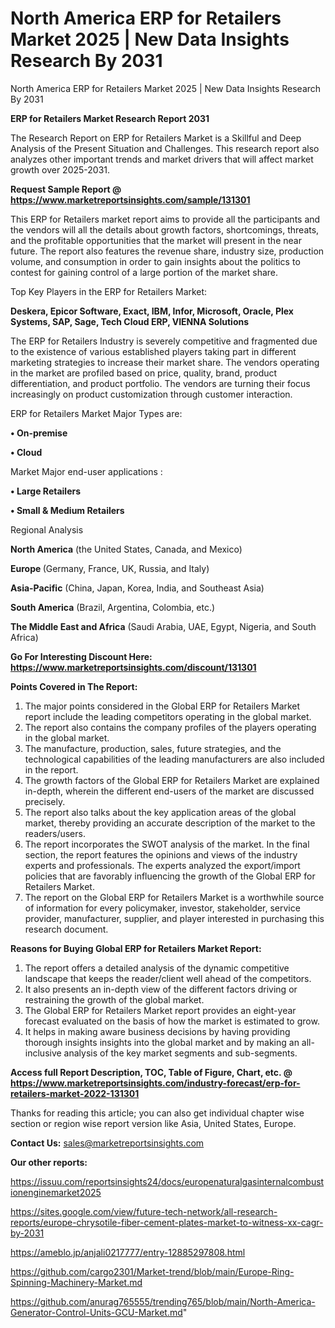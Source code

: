 # North America ERP for Retailers Market 2025 | New Data Insights Research By 2031
 North America ERP for Retailers Market 2025 | New Data Insights Research By 2031

<strong>ERP for Retailers Market Research Report 2031</strong>

The Research Report on ERP for Retailers Market is a Skillful and Deep Analysis of the Present Situation and Challenges. This research report also analyzes other important trends and market drivers that will affect market growth over 2025-2031.

<strong>Request Sample Report @ <a href=https://www.marketreportsinsights.com/sample/131301>https://www.marketreportsinsights.com/sample/131301</a></strong>

This ERP for Retailers market report aims to provide all the participants and the vendors will all the details about growth factors, shortcomings, threats, and the profitable opportunities that the market will present in the near future. The report also features the revenue share, industry size, production volume, and consumption in order to gain insights about the politics to contest for gaining control of a large portion of the market share.

Top Key Players in the ERP for Retailers Market:

<strong>Deskera, Epicor Software, Exact, IBM, Infor, Microsoft, Oracle, Plex Systems, SAP, Sage, Tech Cloud ERP, VIENNA Solutions</strong>

The ERP for Retailers Industry is severely competitive and fragmented due to the existence of various established players taking part in different marketing strategies to increase their market share. The vendors operating in the market are profiled based on price, quality, brand, product differentiation, and product portfolio. The vendors are turning their focus increasingly on product customization through customer interaction.

ERP for Retailers Market Major Types are:

<strong>• On-premise

• Cloud</strong>

Market Major end-user applications :

<strong>• Large Retailers

• Small & Medium Retailers</strong>

Regional Analysis

</u><strong><b>North America</b></strong> (the United States, Canada, and Mexico)

<strong><b>Europe </b></strong>(Germany, France, UK, Russia, and Italy)

<strong><b>Asia-Pacific</b></strong> (China, Japan, Korea, India, and Southeast Asia)

<strong><b>South America</b></strong> (Brazil, Argentina, Colombia, etc.)

<strong><b>The Middle East and Africa</b></strong> (Saudi Arabia, UAE, Egypt, Nigeria, and South Africa)

<strong>Go For Interesting Discount Here: <a href=https://www.marketreportsinsights.com/discount/131301>https://www.marketreportsinsights.com/discount/131301</a></strong>

<strong>Points Covered in The Report:</strong>
<ol>
  <li>The major points considered in the Global ERP for Retailers Market report include the leading competitors operating in the global market.</li>
  <li>The report also contains the company profiles of the players operating in the global market.</li>
  <li>The manufacture, production, sales, future strategies, and the technological capabilities of the leading manufacturers are also included in the report.</li>
  <li>The growth factors of the Global ERP for Retailers Market are explained in-depth, wherein the different end-users of the market are discussed precisely.</li>
  <li>The report also talks about the key application areas of the global market, thereby providing an accurate description of the market to the readers/users.</li>
  <li>The report incorporates the SWOT analysis of the market. In the final section, the report features the opinions and views of the industry experts and professionals. The experts analyzed the export/import policies that are favorably influencing the growth of the Global ERP for Retailers Market.</li>
  <li>The report on the Global ERP for Retailers Market is a worthwhile source of information for every policymaker, investor, stakeholder, service provider, manufacturer, supplier, and player interested in purchasing this research document.</li>
</ol>
<strong>Reasons for Buying Global ERP for Retailers Market Report:</strong>

<ol>
  <li>The report offers a detailed analysis of the dynamic competitive landscape that keeps the reader/client well ahead of the competitors.</li>
  <li>It also presents an in-depth view of the different factors driving or restraining the growth of the global market.</li>
  <li>The Global ERP for Retailers Market report provides an eight-year forecast evaluated on the basis of how the market is estimated to grow.</li>
  <li>It helps in making aware business decisions by having providing thorough insights insights into the global market and by making an all-inclusive analysis of the key market segments and sub-segments.</li>
</ol>
<strong>Access full Report Description, TOC, Table of Figure, Chart, etc. @ <a href=https://www.marketreportsinsights.com/industry-forecast/erp-for-retailers-market-2022-131301>https://www.marketreportsinsights.com/industry-forecast/erp-for-retailers-market-2022-131301</a></strong>


Thanks for reading this article; you can also get individual chapter wise section or region wise report version like Asia, United States, Europe.

<strong>Contact Us:</strong>
sales@marketreportsinsights.com

<strong>Our other reports:</strong>

<a href=https://issuu.com/reportsinsights24/docs/europenaturalgasinternalcombustionenginemarket2025>https://issuu.com/reportsinsights24/docs/europenaturalgasinternalcombustionenginemarket2025</a>

<a href=https://sites.google.com/view/future-tech-network/all-research-reports/europe-chrysotile-fiber-cement-plates-market-to-witness-xx-cagr-by-2031>https://sites.google.com/view/future-tech-network/all-research-reports/europe-chrysotile-fiber-cement-plates-market-to-witness-xx-cagr-by-2031</a>

<a href=https://ameblo.jp/anjali0217777/entry-12885297808.html>https://ameblo.jp/anjali0217777/entry-12885297808.html</a>

<a href=https://github.com/cargo2301/Market-trend/blob/main/Europe-Ring-Spinning-Machinery-Market.md>https://github.com/cargo2301/Market-trend/blob/main/Europe-Ring-Spinning-Machinery-Market.md</a>

<a href=https://github.com/anurag765555/trending765/blob/main/North-America-Generator-Control-Units-GCU-Market.md>https://github.com/anurag765555/trending765/blob/main/North-America-Generator-Control-Units-GCU-Market.md</a>"
